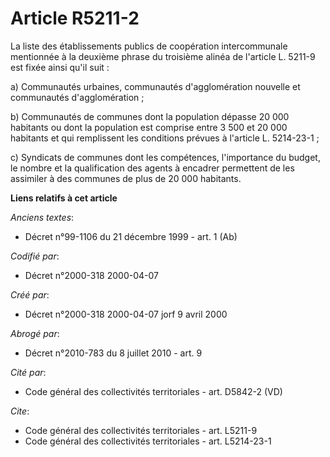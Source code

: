 # Article R5211-2

La liste des établissements publics de coopération intercommunale mentionnée à la deuxième phrase du troisième alinéa de
l'article L. 5211-9 est fixée ainsi qu'il suit :

a) Communautés urbaines, communautés d'agglomération nouvelle et communautés d'agglomération ;

b) Communautés de communes dont la population dépasse 20 000 habitants ou dont la population est comprise entre 3 500 et 20
000 habitants et qui remplissent les conditions prévues à l'article L. 5214-23-1 ;

c) Syndicats de communes dont les compétences, l'importance du budget, le nombre et la qualification des agents à encadrer
permettent de les assimiler à des communes de plus de 20 000 habitants.

**Liens relatifs à cet article**

_Anciens textes_:

  - Décret n°99-1106 du 21 décembre 1999 - art. 1 (Ab)

_Codifié par_:

  - Décret n°2000-318 2000-04-07

_Créé par_:

  - Décret n°2000-318 2000-04-07 jorf 9 avril 2000

_Abrogé par_:

  - Décret n°2010-783 du 8 juillet 2010 - art. 9

_Cité par_:

  - Code général des collectivités territoriales - art. D5842-2 (VD)

_Cite_:

  - Code général des collectivités territoriales - art. L5211-9
  - Code général des collectivités territoriales - art. L5214-23-1
